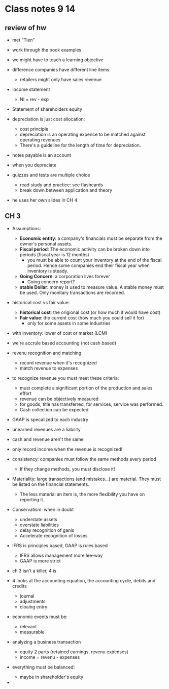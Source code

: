 # Class notes 9 14

## review of hw

- met "Tien"
- work through the book examples
- we might have to teach a learning objective

- difference companies have different line items:
  - retailers might only have sales revenue.

- Income statement
  - NI = rev - exp

- Statement of shareholders equity

- depreciation is just cost allocation:
  - cost principle
  - depreciation is an operating expence to be matched against operating revenues
  - There's a guideline for the length of time for depreciation.

- notes payable is an account
- when you depreciate

- quizzes and tests are multiple choice
  - read study and practice: see flashcards
  - break down between application and theory

- he uses her own slides in CH 4

## CH 3

- Assumptions:
  - __Economic entity__: a company's financials must be separate from the owner's personal assets.
  - __Fiscal period__: The economic activity can be broken down into periods (fiscal year is 12 months)
    - you must be able to count your inventory at the end of the fiscal period. Hence some companies end their fiscal year when inventory is steady.
  - __Going Concern__: a corporation lives forever
    - Going concern report?
  - __stable Dollar__: money is used to measure value. A stable money must be used. Only monitary transactions are recorded.

- historical cost vs fair value:
  - __historical cost__: the origional cost (or how much it would have cost)
  - __Fair value__: the current cost (how much you could sell it for)
    - only for some assets in some industries

- with inventory: lower of cost or market (LCM)

- we're accrule based accounting (not cash based)

- revenu recognition and matching
  - record revenue when it's recognized
  - match revenue to expenses

- to recognize revenue you must meet these criteria:
  - must complete a significant portion of the production and sales effort
  - revenue can be objectively measured
  - for goods, title has transferred, for services, service was performed.
  - Cash collection can be expected

- GAAP is specalized to each industry
- unearned revenues are a liability
- cash and revenue aren't the same
- only record income when the revenue is recognized!

- consistency: companies must follow the same methods every period
  - If they change methods, you must disclose it!

- Materiality: large transactions (and mistakes...) are material. They must be listed on the financial statements.
  - The less material an item is, the more flexibility you have on reporting it.

- Conservatism: when in doubt
  - understate assets
  - overstate liabilities
  - delay recognition of ganis
  - Accelerate recognition of losses

- IFRS is principles based, GAAP is rules based
  - IFRS allows management more lee-way
  - GAAP is more strict

- ch 3 isn't a killer, 4 is

- 4 looks at the accounting equation, the accounting cycle, debits and credits
  - journal
  - adjustments
  - cloaing entry

- economic events must be:
  - relevant
  - measurable

- analyzing a business transaction
  - equity 2 parts (retained earnings, revenu expenses)
  - income = revenu - expenses

- everything must be balanced! 
  - maybe in shareholder's equity

- 